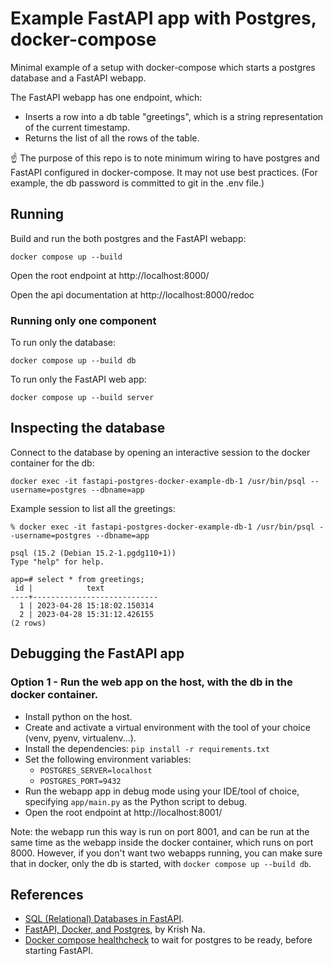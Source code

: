 # Example FastAPI app with Postgres, docker-compose

Minimal example of a setup with docker-compose which
starts a postgres database and a FastAPI webapp.

The FastAPI webapp has one endpoint, which:
* Inserts a row into a db table "greetings", which is
  a string representation of the current timestamp.
* Returns the list of all the rows of the table.


☝️ The purpose of this repo is to note minimum wiring
to have postgres and FastAPI configured in docker-compose.
It may not use best practices. (For example, the db password
is committed to git in the .env file.)

## Running

Build and run the both postgres and the FastAPI webapp:
```
docker compose up --build
```

Open the root endpoint at http://localhost:8000/

Open the api documentation at http://localhost:8000/redoc

### Running only one component
To run only the database:
```
docker compose up --build db
```

To run only the FastAPI web app:
```
docker compose up --build server
```

## Inspecting the database

Connect to the database by opening an interactive session to
the docker container for the db:

```
docker exec -it fastapi-postgres-docker-example-db-1 /usr/bin/psql --username=postgres --dbname=app
```

Example session to list all the greetings:
```
% docker exec -it fastapi-postgres-docker-example-db-1 /usr/bin/psql --username=postgres --dbname=app

psql (15.2 (Debian 15.2-1.pgdg110+1))
Type "help" for help.

app=# select * from greetings;
 id |            text            
----+----------------------------
  1 | 2023-04-28 15:18:02.150314
  2 | 2023-04-28 15:31:12.426155
(2 rows)
```

## Debugging the FastAPI app
### Option 1 - Run the web app on the host, with the db in the docker container.

* Install python on the host.
* Create and activate a virtual environment with the tool of your choice (venv, pyenv, virtualenv...).
* Install the dependencies: `pip install -r requirements.txt`
* Set the following environment variables:
  - `POSTGRES_SERVER=localhost`
  - `POSTGRES_PORT=9432`
* Run the webapp app in debug mode using your IDE/tool of choice, specifying `app/main.py` as the Python script to debug.
* Open the root endpoint at http://localhost:8001/

Note: the webapp run this way is run on port 8001, and can be run at the same time as the webapp
inside the docker container, which runs on port 8000.
However, if you don't want two webapps running, you can make sure that in
docker, only the db is started, with  `docker compose up --build db`.

## References
* [SQL (Relational) Databases in FastAPI](https://fastapi.tiangolo.com/tutorial/sql-databases/).
* [FastAPI, Docker, and Postgres](https://medium.com/@krishnardt365/fastapi-docker-and-postgres-91943e71be92), by Krish Na.
* [Docker compose healthcheck](https://github.com/peter-evans/docker-compose-healthcheck) to wait for postgres to be ready, before starting FastAPI.